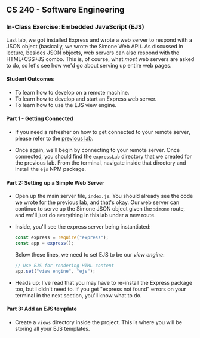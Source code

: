 ## CS 240 - Software Engineering

### In-Class Exercise: Embedded JavaScript (EJS)

Last lab, we got installed Express and wrote a web server to respond with a JSON object (basically, we wrote the Simone Web API). As discussed in lecture, besides JSON objects, web servers can also respond with the HTML+CSS+JS combo. This is, of course, what _most_ web servers are asked to do, so let's see how we'd go about serving up entire web pages.

#### Student Outcomes

- To learn how to develop on a remote machine.
- To learn how to develop and start an Express web server.
- To learn how to use the EJS view engine.

#### Part 1 - Getting Connected

- If you need a refresher on how to get connected to your remote server, please refer to the [previous lab](../lab.express).

- Once again, we'll begin by connecting to your remote server. Once connected, you should find the `expressLab` directory that we created for the previous lab. From the terminal, navigate inside that directory and install the `ejs` NPM package.

#### Part 2: Setting up a Simple Web Server

- Open up the main server file, `index.js`. You should already see the code we wrote for the previous lab, and that's okay. Our web server can continue to serve up the Simone JSON object given the `simone` route, and we'll just do everything in this lab under a new route.

- Inside, you'll see the express server being instantiated:

  ```js
  const express = require("express");
  const app = express();
  ```

  Below these lines, we need to set EJS to be our _view engine_:

  ```js
  // Use EJS for rendering HTML content
  app.set("view engine", "ejs");
  ```

- Heads up: I've read that you may have to re-install the Express package too, but I didn't need to. If you get "express not found" errors on your terminal in the next section, you'll know what to do.

#### Part 3: Add an EJS template

- Create a `views` directory inside the project. This is where you will be storing all your EJS templates.
